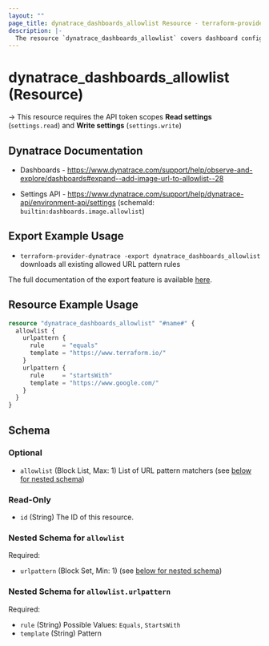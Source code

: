 ```yaml
---
layout: ""
page_title: dynatrace_dashboards_allowlist Resource - terraform-provider-dynatrace"
description: |-
  The resource `dynatrace_dashboards_allowlist` covers dashboard configuration for allowed URL pattern rules
---
```


# dynatrace_dashboards_allowlist (Resource)

-> This resource requires the API token scopes **Read settings** (`settings.read`) and **Write settings** (`settings.write`)

## Dynatrace Documentation

- Dashboards - https://www.dynatrace.com/support/help/observe-and-explore/dashboards#expand--add-image-url-to-allowlist--28

- Settings API - https://www.dynatrace.com/support/help/dynatrace-api/environment-api/settings (schemaId: `builtin:dashboards.image.allowlist`)

## Export Example Usage

- `terraform-provider-dynatrace -export dynatrace_dashboards_allowlist` downloads all existing allowed URL pattern rules

The full documentation of the export feature is available [here](https://registry.terraform.io/providers/dynatrace-oss/dynatrace/latest/docs/guides/export-v2).

## Resource Example Usage

```terraform
resource "dynatrace_dashboards_allowlist" "#name#" {
  allowlist {
    urlpattern {
      rule     = "equals"
      template = "https://www.terraform.io/"
    }
    urlpattern {
      rule     = "startsWith"
      template = "https://www.google.com/"
    }
  }
}
```

<!-- schema generated by tfplugindocs -->
## Schema

### Optional

- `allowlist` (Block List, Max: 1) List of URL pattern matchers (see [below for nested schema](#nestedblock--allowlist))

### Read-Only

- `id` (String) The ID of this resource.

<a id="nestedblock--allowlist"></a>
### Nested Schema for `allowlist`

Required:

- `urlpattern` (Block Set, Min: 1) (see [below for nested schema](#nestedblock--allowlist--urlpattern))

<a id="nestedblock--allowlist--urlpattern"></a>
### Nested Schema for `allowlist.urlpattern`

Required:

- `rule` (String) Possible Values: `Equals`, `StartsWith`
- `template` (String) Pattern
 